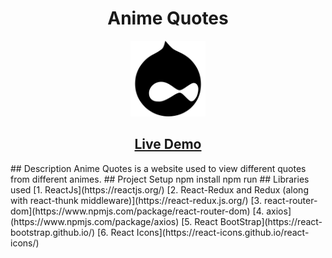 <h1 align="center">Anime Quotes</h1>
<p align="center">
<img src="./Readme_assets/drupal-logo.png" style="max-width: 24%"/>
</p>
<h2 align="center"><a  href="https://heuristic-poitras-9d2bdb.netlify.app/">Live Demo</a></h2>
## Description
Anime Quotes is a website used to view different quotes from different animes.
## Project Setup
npm install
npm run
## Libraries used
[1. ReactJs](https://reactjs.org/)
[2. React-Redux and Redux (along with react-thunk middleware)](https://react-redux.js.org/)
[3. react-router-dom](https://www.npmjs.com/package/react-router-dom)
[4. axios](https://www.npmjs.com/package/axios)
[5. React BootStrap](https://react-bootstrap.github.io/)
[6. React Icons](https://react-icons.github.io/react-icons/)
